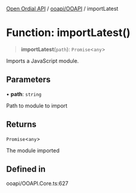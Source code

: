 [Open Ordial API](../../../README.md) / [ooapi/OOAPI](../README.md) / importLatest

# Function: importLatest()

> **importLatest**(`path`): `Promise`\<`any`\>

Imports a JavaScript module.

## Parameters

• **path**: `string`

Path to module to import

## Returns

`Promise`\<`any`\>

The module imported

## Defined in

ooapi/OOAPI.Core.ts:627
